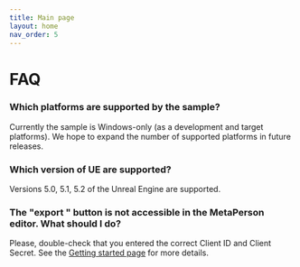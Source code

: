 ```yaml
---
title: Main page
layout: home
nav_order: 5
---
```


# FAQ

### Which platforms are supported by the sample?

Currently the sample is Windows-only (as a development and target platforms). We hope to expand the number of supported platforms in future releases.

### Which version of UE are supported?

Versions 5.0, 5.1, 5.2 of the Unreal Engine are supported.

### The "export " button is not accessible in the MetaPerson editor. What should I do?

Please, double-check that you entered the correct Client ID and Client Secret. See the [Getting started page](getting_started) for more details.